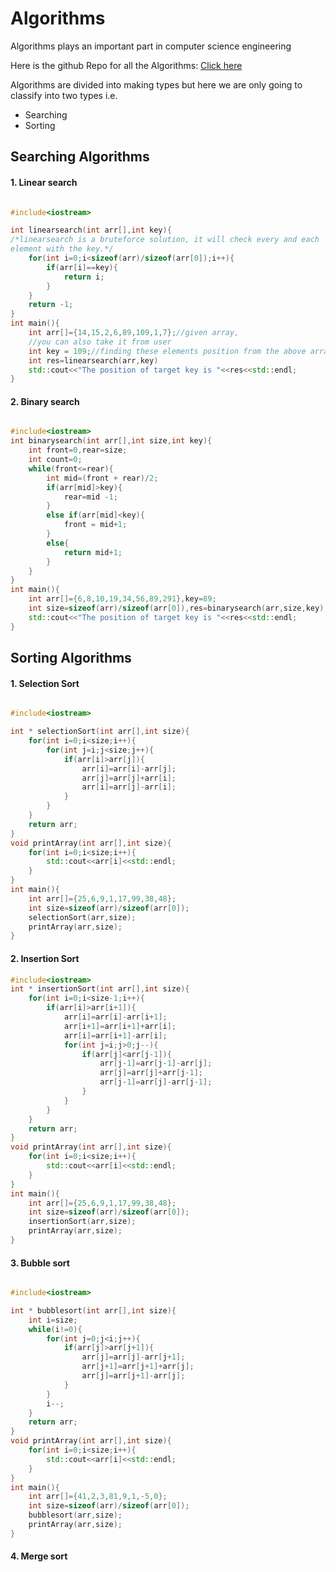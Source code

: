 # Algorithms

Algorithms plays an important part in computer science engineering

Here is the github Repo for all the Algorithms: [Click here](https://github.com/acetcs/algorithms)

Algorithms are divided into making types but here we are only going to classify into two types i.e.
- Searching
- Sorting

## Searching Algorithms
#### 1. Linear search
```Cpp client

#include<iostream>

int linearsearch(int arr[],int key){
/*linearsearch is a bruteforce solution, it will check every and each
element with the key.*/
    for(int i=0;i<sizeof(arr)/sizeof(arr[0]);i++){
        if(arr[i]==key){
            return i;
        }
    }
    return -1;
}
int main(){
    int arr[]={14,15,2,6,89,109,1,7};//given array, 
    //you can also take it from user
    int key = 109;//finding these elements position from the above array
    int res=linearsearch(arr,key)
    std::cout<<"The position of target key is "<<res<<std::endl;
}
```

#### 2. Binary search
```Cpp Client

#include<iostream>
int binarysearch(int arr[],int size,int key){
    int front=0,rear=size;
    int count=0;
    while(front<=rear){
        int mid=(front + rear)/2;
        if(arr[mid]>key){
            rear=mid -1;
        }
        else if(arr[mid]<key){
            front = mid+1;
        }
        else{
            return mid+1;
        }
    }
}
int main(){
    int arr[]={6,8,10,19,34,56,89,291},key=89;
    int size=sizeof(arr)/sizeof(arr[0]),res=binarysearch(arr,size,key);
    std::cout<<"The position of target key is "<<res<<std::endl;
}
```

## Sorting Algorithms

#### 1. Selection Sort

```Cpp Client

#include<iostream>

int * selectionSort(int arr[],int size){
    for(int i=0;i<size;i++){
        for(int j=i;j<size;j++){
            if(arr[i]>arr[j]){
                arr[i]=arr[i]-arr[j];
                arr[j]=arr[j]+arr[i];
                arr[i]=arr[j]-arr[i];
            }
        }
    }
    return arr;
}
void printArray(int arr[],int size){
    for(int i=0;i<size;i++){
        std::cout<<arr[i]<<std::endl;
    }
}
int main(){
    int arr[]={25,6,9,1,17,99,38,48};
    int size=sizeof(arr)/sizeof(arr[0]);
    selectionSort(arr,size);
    printArray(arr,size);
}
```
#### 2. Insertion Sort

```Cpp Client
#include<iostream>
int * insertionSort(int arr[],int size){
    for(int i=0;i<size-1;i++){
        if(arr[i]>arr[i+1]){
            arr[i]=arr[i]-arr[i+1];
            arr[i+1]=arr[i+1]+arr[i];
            arr[i]=arr[i+1]-arr[i];
            for(int j=i;j>0;j--){
                if(arr[j]<arr[j-1]){
                    arr[j-1]=arr[j-1]-arr[j];
                    arr[j]=arr[j]+arr[j-1];
                    arr[j-1]=arr[j]-arr[j-1];
                }
            }
        }
    }
    return arr;
}
void printArray(int arr[],int size){
    for(int i=0;i<size;i++){
        std::cout<<arr[i]<<std::endl;
    }
}
int main(){
    int arr[]={25,6,9,1,17,99,38,48};
    int size=sizeof(arr)/sizeof(arr[0]);
    insertionSort(arr,size);
    printArray(arr,size);
}
```

#### 3. Bubble sort

```Cpp Client

#include<iostream>

int * bubblesort(int arr[],int size){
    int i=size;
    while(i!=0){
        for(int j=0;j<i;j++){
            if(arr[j]>arr[j+1]){
                arr[j]=arr[j]-arr[j+1];
                arr[j+1]=arr[j+1]+arr[j];
                arr[j]=arr[j+1]-arr[j];
            }
        }
        i--;
    }
    return arr;
}
void printArray(int arr[],int size){
    for(int i=0;i<size;i++){
        std::cout<<arr[i]<<std::endl;
    }
}
int main(){
    int arr[]={41,2,3,81,9,1,-5,0};
    int size=sizeof(arr)/sizeof(arr[0]);
    bubblesort(arr,size);
    printArray(arr,size);
}

```

#### 4. Merge sort

```Cpp Client

```